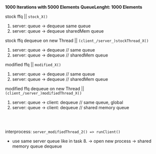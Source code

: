 
**1000 Iterations with 5000 Elements**
**QueueLenght: 1000 Elements**

stock ffq  || `stock_X()`
1. server: queue -> dequeue same queue
2. server: queue -> dequeue sharedMem queue

stock ffq dequeue on new Thread ||  `(client_/server_)stockThread_X()`
1. server: queue -> dequeue // same queue
2. server: queue -> dequeue // sharedMem queue

modified ffq || `modified_X()`
1. server: queue -> dequeue // same queue
2. server: queue -> dequeue // sharedMem queue
  
  
modified ffq dequeue on new Thread  || `(client_/server_)modifiedThread_X()`
1. server: queue -> client: dequeue  // same queue, global
2. server: queue -> client: dequeue  // shared memory queue 

<br><br>

interprocess: `server_modifiedThread_2() => runClient()`
- use same server queue like in task 8. -> open new process -> shared memory queue dequeue


